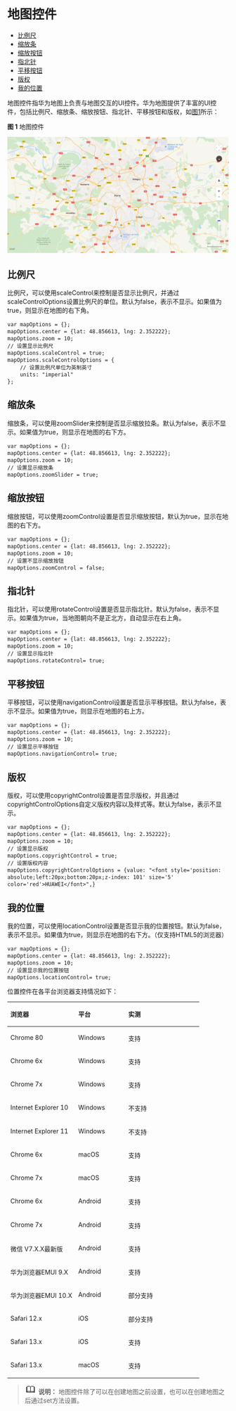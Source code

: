 # 地图控件<a name="ZH-CN_TOPIC_0000001099341106"></a>

-   [比例尺](#section988124265618)
-   [缩放条](#section6315812115816)
-   [缩放按钮](#section162650185595)
-   [指北针](#section16392171500)
-   [平移按钮](#section1013965220018)
-   [版权](#section3292622119)
-   [我的位置](#section540885012112)

地图控件指华为地图上负责与地图交互的UI控件。华为地图提供了丰富的UI控件，包括比例尺、缩放条、缩放按钮、指北针、平移按钮和版权，如[图1](#fig2114301467)所示：

**图 1**  地图控件<a name="fig2114301467"></a>  


![](figures/2交互.png)

## 比例尺<a name="section988124265618"></a>

比例尺，可以使用scaleControl来控制是否显示比例尺，并通过scaleControlOptions设置比例尺的单位。默认为false，表示不显示。如果值为true，则显示在地图的右下角。

```
var mapOptions = {};
mapOptions.center = {lat: 48.856613, lng: 2.352222};
mapOptions.zoom = 10;
// 设置显示比例尺
mapOptions.scaleControl = true; 
mapOptions.scaleControlOptions = {
	// 设置比例尺单位为英制英寸
	units: "imperial" 
};
```

## 缩放条<a name="section6315812115816"></a>

缩放条，可以使用zoomSlider来控制是否显示缩放拉条。默认为false，表示不显示。如果值为true，则显示在地图的右下方。

```
var mapOptions = {};
mapOptions.center = {lat: 48.856613, lng: 2.352222};
mapOptions.zoom = 10;
// 设置显示缩放条
mapOptions.zoomSlider = true;      
```

## 缩放按钮<a name="section162650185595"></a>

缩放按钮，可以使用zoomControl设置是否显示缩放按钮，默认为true，显示在地图的右下方。

```
var mapOptions = {};
mapOptions.center = {lat: 48.856613, lng: 2.352222};
mapOptions.zoom = 10;
// 设置不显示缩放按钮
mapOptions.zoomControl = false;      
```

## 指北针<a name="section16392171500"></a>

指北针，可以使用rotateControl设置是否显示指北针。默认为false，表示不显示。如果值为true，当地图朝向不是正北方，自动显示在右上角。

```
var mapOptions = {};
mapOptions.center = {lat: 48.856613, lng: 2.352222};
mapOptions.zoom = 10;
// 设置显示指北针
mapOptions.rotateControl= true;      
```

## 平移按钮<a name="section1013965220018"></a>

平移按钮，可以使用navigationControl设置是否显示平移按钮。默认为false，表示不显示。如果值为true，则显示在地图的右上方。

```
var mapOptions = {};
mapOptions.center = {lat: 48.856613, lng: 2.352222};
mapOptions.zoom = 10;
// 设置显示平移按钮
mapOptions.navigationControl= true;       
```

## 版权<a name="section3292622119"></a>

版权，可以使用copyrightControl设置是否显示版权，并且通过copyrightControlOptions自定义版权内容以及样式等。默认为false，表示不显示。

```
var mapOptions = {};
mapOptions.center = {lat: 48.856613, lng: 2.352222};
mapOptions.zoom = 10;
// 设置显示版权
mapOptions.copyrightControl = true;    
// 设置版权内容
mapOptions.copyrightControlOptions = {value: "<font style='position: absolute;left:20px;bottom:20px;z-index: 101' size='5' color='red'>HUAWEI</font>",}
```

## 我的位置<a name="section540885012112"></a>

我的位置，可以使用locationControl设置是否显示我的位置按钮。默认为false，表示不显示。如果值为true，则显示在地图的右下方。（仅支持HTML5的浏览器）

```
var mapOptions = {}; 
mapOptions.center = {lat: 48.856613, lng: 2.352222}; 
mapOptions.zoom = 10; 
// 设置显示我的位置按钮
mapOptions.locationControl= true;       
```

位置控件在各平台浏览器支持情况如下：

<a name="table624mcpsimp"></a>
<table><thead align="left"><tr id="row629mcpsimp"><th class="cellrowborder" valign="top" width="35.38%" id="mcps1.1.4.1.1"><p id="p631mcpsimp"><a name="p631mcpsimp"></a><a name="p631mcpsimp"></a><strong id="b632mcpsimp"><a name="b632mcpsimp"></a><a name="b632mcpsimp"></a>浏览器</strong></p>
</th>
<th class="cellrowborder" valign="top" width="26.14%" id="mcps1.1.4.1.2"><p id="p634mcpsimp"><a name="p634mcpsimp"></a><a name="p634mcpsimp"></a><strong id="b635mcpsimp"><a name="b635mcpsimp"></a><a name="b635mcpsimp"></a>平台</strong></p>
</th>
<th class="cellrowborder" valign="top" width="38.48%" id="mcps1.1.4.1.3"><p id="p91494416136"><a name="p91494416136"></a><a name="p91494416136"></a>实测</p>
</th>
</tr>
</thead>
<tbody><tr id="row637mcpsimp"><td class="cellrowborder" valign="top" width="35.38%" headers="mcps1.1.4.1.1 "><p id="p639mcpsimp"><a name="p639mcpsimp"></a><a name="p639mcpsimp"></a>Chrome 80</p>
</td>
<td class="cellrowborder" valign="top" width="26.14%" headers="mcps1.1.4.1.2 "><p id="p641mcpsimp"><a name="p641mcpsimp"></a><a name="p641mcpsimp"></a>Windows</p>
</td>
<td class="cellrowborder" valign="top" width="38.48%" headers="mcps1.1.4.1.3 "><p id="p1149194131312"><a name="p1149194131312"></a><a name="p1149194131312"></a>支持</p>
</td>
</tr>
<tr id="row642mcpsimp"><td class="cellrowborder" valign="top" width="35.38%" headers="mcps1.1.4.1.1 "><p id="p644mcpsimp"><a name="p644mcpsimp"></a><a name="p644mcpsimp"></a>Chrome 6x</p>
</td>
<td class="cellrowborder" valign="top" width="26.14%" headers="mcps1.1.4.1.2 "><p id="p646mcpsimp"><a name="p646mcpsimp"></a><a name="p646mcpsimp"></a>Windows</p>
</td>
<td class="cellrowborder" valign="top" width="38.48%" headers="mcps1.1.4.1.3 "><p id="p106451434181316"><a name="p106451434181316"></a><a name="p106451434181316"></a>支持</p>
</td>
</tr>
<tr id="row647mcpsimp"><td class="cellrowborder" valign="top" width="35.38%" headers="mcps1.1.4.1.1 "><p id="p649mcpsimp"><a name="p649mcpsimp"></a><a name="p649mcpsimp"></a>Chrome 7x</p>
</td>
<td class="cellrowborder" valign="top" width="26.14%" headers="mcps1.1.4.1.2 "><p id="p651mcpsimp"><a name="p651mcpsimp"></a><a name="p651mcpsimp"></a>Windows</p>
</td>
<td class="cellrowborder" valign="top" width="38.48%" headers="mcps1.1.4.1.3 "><p id="p1518716358136"><a name="p1518716358136"></a><a name="p1518716358136"></a>支持</p>
</td>
</tr>
<tr id="row652mcpsimp"><td class="cellrowborder" valign="top" width="35.38%" headers="mcps1.1.4.1.1 "><p id="p654mcpsimp"><a name="p654mcpsimp"></a><a name="p654mcpsimp"></a>Internet Explorer 10</p>
</td>
<td class="cellrowborder" valign="top" width="26.14%" headers="mcps1.1.4.1.2 "><p id="p656mcpsimp"><a name="p656mcpsimp"></a><a name="p656mcpsimp"></a>Windows</p>
</td>
<td class="cellrowborder" valign="top" width="38.48%" headers="mcps1.1.4.1.3 "><p id="p8149244134"><a name="p8149244134"></a><a name="p8149244134"></a>不支持</p>
</td>
</tr>
<tr id="row657mcpsimp"><td class="cellrowborder" valign="top" width="35.38%" headers="mcps1.1.4.1.1 "><p id="p659mcpsimp"><a name="p659mcpsimp"></a><a name="p659mcpsimp"></a>Internet Explorer 11</p>
</td>
<td class="cellrowborder" valign="top" width="26.14%" headers="mcps1.1.4.1.2 "><p id="p661mcpsimp"><a name="p661mcpsimp"></a><a name="p661mcpsimp"></a>Windows</p>
</td>
<td class="cellrowborder" valign="top" width="38.48%" headers="mcps1.1.4.1.3 "><p id="p191491446136"><a name="p191491446136"></a><a name="p191491446136"></a>不支持</p>
</td>
</tr>
<tr id="row11634122564"><td class="cellrowborder" valign="top" width="35.38%" headers="mcps1.1.4.1.1 "><p id="p108087315620"><a name="p108087315620"></a><a name="p108087315620"></a>Chrome 6x</p>
</td>
<td class="cellrowborder" valign="top" width="26.14%" headers="mcps1.1.4.1.2 "><p id="p133443401414"><a name="p133443401414"></a><a name="p133443401414"></a>macOS</p>
</td>
<td class="cellrowborder" valign="top" width="38.48%" headers="mcps1.1.4.1.3 "><p id="p28096315613"><a name="p28096315613"></a><a name="p28096315613"></a>支持</p>
</td>
</tr>
<tr id="row672mcpsimp"><td class="cellrowborder" valign="top" width="35.38%" headers="mcps1.1.4.1.1 "><p id="p674mcpsimp"><a name="p674mcpsimp"></a><a name="p674mcpsimp"></a>Chrome 7x</p>
</td>
<td class="cellrowborder" valign="top" width="26.14%" headers="mcps1.1.4.1.2 "><p id="p103651246141"><a name="p103651246141"></a><a name="p103651246141"></a>macOS</p>
</td>
<td class="cellrowborder" valign="top" width="38.48%" headers="mcps1.1.4.1.3 "><p id="p141491144138"><a name="p141491144138"></a><a name="p141491144138"></a>支持</p>
</td>
</tr>
<tr id="row682mcpsimp"><td class="cellrowborder" valign="top" width="35.38%" headers="mcps1.1.4.1.1 "><p id="p684mcpsimp"><a name="p684mcpsimp"></a><a name="p684mcpsimp"></a>Chrome 6x</p>
</td>
<td class="cellrowborder" valign="top" width="26.14%" headers="mcps1.1.4.1.2 "><p id="p686mcpsimp"><a name="p686mcpsimp"></a><a name="p686mcpsimp"></a>Android</p>
</td>
<td class="cellrowborder" valign="top" width="38.48%" headers="mcps1.1.4.1.3 "><p id="p2345122155518"><a name="p2345122155518"></a><a name="p2345122155518"></a>支持</p>
</td>
</tr>
<tr id="row687mcpsimp"><td class="cellrowborder" valign="top" width="35.38%" headers="mcps1.1.4.1.1 "><p id="p689mcpsimp"><a name="p689mcpsimp"></a><a name="p689mcpsimp"></a>Chrome 7x</p>
</td>
<td class="cellrowborder" valign="top" width="26.14%" headers="mcps1.1.4.1.2 "><p id="p691mcpsimp"><a name="p691mcpsimp"></a><a name="p691mcpsimp"></a>Android</p>
</td>
<td class="cellrowborder" valign="top" width="38.48%" headers="mcps1.1.4.1.3 "><p id="p1619402313552"><a name="p1619402313552"></a><a name="p1619402313552"></a>支持</p>
</td>
</tr>
<tr id="row692mcpsimp"><td class="cellrowborder" valign="top" width="35.38%" headers="mcps1.1.4.1.1 "><p id="p694mcpsimp"><a name="p694mcpsimp"></a><a name="p694mcpsimp"></a>微信 V7.X.X最新版</p>
</td>
<td class="cellrowborder" valign="top" width="26.14%" headers="mcps1.1.4.1.2 "><p id="p696mcpsimp"><a name="p696mcpsimp"></a><a name="p696mcpsimp"></a>Android</p>
</td>
<td class="cellrowborder" valign="top" width="38.48%" headers="mcps1.1.4.1.3 "><p id="p1150144130"><a name="p1150144130"></a><a name="p1150144130"></a>支持</p>
</td>
</tr>
<tr id="row697mcpsimp"><td class="cellrowborder" valign="top" width="35.38%" headers="mcps1.1.4.1.1 "><p id="p699mcpsimp"><a name="p699mcpsimp"></a><a name="p699mcpsimp"></a>华为浏览器EMUI 9.X</p>
</td>
<td class="cellrowborder" valign="top" width="26.14%" headers="mcps1.1.4.1.2 "><p id="p701mcpsimp"><a name="p701mcpsimp"></a><a name="p701mcpsimp"></a>Android</p>
</td>
<td class="cellrowborder" valign="top" width="38.48%" headers="mcps1.1.4.1.3 "><p id="p31501949133"><a name="p31501949133"></a><a name="p31501949133"></a>支持</p>
</td>
</tr>
<tr id="row702mcpsimp"><td class="cellrowborder" valign="top" width="35.38%" headers="mcps1.1.4.1.1 "><p id="p704mcpsimp"><a name="p704mcpsimp"></a><a name="p704mcpsimp"></a>华为浏览器EMUI 10.X</p>
</td>
<td class="cellrowborder" valign="top" width="26.14%" headers="mcps1.1.4.1.2 "><p id="p706mcpsimp"><a name="p706mcpsimp"></a><a name="p706mcpsimp"></a>Android</p>
</td>
<td class="cellrowborder" valign="top" width="38.48%" headers="mcps1.1.4.1.3 "><p id="p11501043132"><a name="p11501043132"></a><a name="p11501043132"></a>部分支持</p>
</td>
</tr>
<tr id="row707mcpsimp"><td class="cellrowborder" valign="top" width="35.38%" headers="mcps1.1.4.1.1 "><p id="p709mcpsimp"><a name="p709mcpsimp"></a><a name="p709mcpsimp"></a>Safari 12.x</p>
</td>
<td class="cellrowborder" valign="top" width="26.14%" headers="mcps1.1.4.1.2 "><p id="p711mcpsimp"><a name="p711mcpsimp"></a><a name="p711mcpsimp"></a>iOS</p>
</td>
<td class="cellrowborder" valign="top" width="38.48%" headers="mcps1.1.4.1.3 "><p id="p1815014420137"><a name="p1815014420137"></a><a name="p1815014420137"></a>部分支持</p>
</td>
</tr>
<tr id="row712mcpsimp"><td class="cellrowborder" valign="top" width="35.38%" headers="mcps1.1.4.1.1 "><p id="p714mcpsimp"><a name="p714mcpsimp"></a><a name="p714mcpsimp"></a>Safari 13.x</p>
</td>
<td class="cellrowborder" valign="top" width="26.14%" headers="mcps1.1.4.1.2 "><p id="p716mcpsimp"><a name="p716mcpsimp"></a><a name="p716mcpsimp"></a>iOS</p>
</td>
<td class="cellrowborder" valign="top" width="38.48%" headers="mcps1.1.4.1.3 "><p id="p0150124181314"><a name="p0150124181314"></a><a name="p0150124181314"></a>支持</p>
</td>
</tr>
<tr id="row717mcpsimp"><td class="cellrowborder" valign="top" width="35.38%" headers="mcps1.1.4.1.1 "><p id="p719mcpsimp"><a name="p719mcpsimp"></a><a name="p719mcpsimp"></a>Safari 13.x</p>
</td>
<td class="cellrowborder" valign="top" width="26.14%" headers="mcps1.1.4.1.2 "><p id="p721mcpsimp"><a name="p721mcpsimp"></a><a name="p721mcpsimp"></a>macOS</p>
</td>
<td class="cellrowborder" valign="top" width="38.48%" headers="mcps1.1.4.1.3 "><p id="p1728516861412"><a name="p1728516861412"></a><a name="p1728516861412"></a>支持</p>
</td>
</tr>
</tbody>
</table>

>![](public_sys-resources/icon-note.gif) **说明：** 
>地图控件除了可以在创建地图之前设置，也可以在创建地图之后通过set方法设置。

